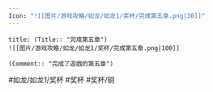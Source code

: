 ```yaml
---
Icon: "![[图片/游戏攻略/如龙/如龙1/奖杯/完成第五章.png|30]]"
---
```

```ad-common-bronze-trophy
title: (Title:: "完成第五章")
![[图片/游戏攻略/如龙/如龙1/奖杯/完成第五章.png|100]]

(Comment:: "完成了遊戲的第五章")
```

#如龙/如龙1/奖杯 #奖杯 #奖杯/铜
